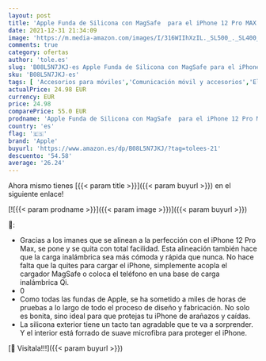 ```yaml
---
layout: post
title: 'Apple Funda de Silicona con MagSafe  para el iPhone 12 Pro MAX  - en Negro - 6.68 Pulgadas'
date: 2021-12-31 21:34:09
image: 'https://m.media-amazon.com/images/I/316WIIhXzIL._SL500_._SL400_.jpg'
comments: true
category: ofertas
author: 'tole.es'
slug: 'B08L5N7JKJ-es Apple Funda de Silicona con MagSafe para el iPhone 12 Pro...'
sku: 'B08L5N7JKJ-es'
tags: [ 'Accesorios para móviles','Comunicación móvil y accesorios','Electrónica','Fundas y carcasas para teléfonos móviles','apple','iphone', ]
actualPrice: 24.98 EUR
currency: EUR
price: 24.98
comparePrice: 55.0 EUR
prodname: 'Apple Funda de Silicona con MagSafe  para el iPhone 12 Pro MAX  - en Negro - 6.68 Pulgadas'
country: 'es'
flag: '🇪🇸'
brand: 'Apple'
buyurl: 'https://www.amazon.es/dp/B08L5N7JKJ/?tag=tolees-21'
descuento: '54.58'
average: '26.24'
---
```


Ahora mismo tienes [{{< param title >}}]({{< param buyurl >}}) en el siguiente enlace!

[![{{< param prodname >}}]({{< param image >}})]({{< param buyurl >}})

🔎:

- Gracias a los imanes que se alinean a la perfección con el iPhone 12 Pro Max, se pone y se quita con total facilidad. Esta alineación también hace que la carga inalámbrica sea más cómoda y rápida que nunca. No hace falta que la quites para cargar el iPhone, simplemente acopla el cargador MagSafe o coloca el teléfono en una base de carga inalámbrica Qi.
- 0
- Como todas las fundas de Apple, se ha sometido a miles de horas de pruebas a lo largo de todo el proceso de diseño y fabricación. No solo es bonita, sino ideal para que protejas tu iPhone de arañazos y caídas.
- La silicona exterior tiene un tacto tan agradable que te va a sorprender. Y el interior está forrado de suave microfibra para proteger el iPhone.

[🛒 Visítala!!!]({{< param buyurl >}})
